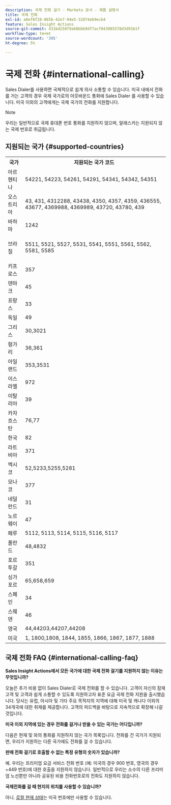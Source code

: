 ```yaml
---
description: 국제 전화 걸기 - Marketo 문서 - 제품 설명서
title: 국제 전화
exl-id: a6ef6f28-865b-42e7-94e5-32874eb9ecb4
feature: Sales Insight Actions
source-git-commit: 431bd258f9a68bbb9df7acf043085578d3d91b1f
workflow-type: tm+mt
source-wordcount: '395'
ht-degree: 5%

---
```


# 국제 전화 {#international-calling}

Sales Dialer를 사용하면 국제적으로 쉽게 의사 소통할 수 있습니다. 미국 내에서 전화를 거는 고객의 경우 국제 국가로의 아웃바운드 통화에 Sales Dialer 를 사용할 수 있습니다. 미국 이외의 고객에게는 국제 국가의 전화를 지원합니다.

>[!NOTE]
>
>우리는 일반적으로 국제 휴대폰 번호 통화를 지원하지 않으며, 알래스카는 지원되지 않는 국제 번호로 취급됩니다.

## 지원되는 국가 {#supported-countries}

<table> 
 <tbody> 
  <tr> 
   <th>국가</th> 
   <th>지원되는 국가 코드</th> 
  </tr> 
  <tr> 
   <td colspan="1">아르헨티나</td> 
   <td colspan="1">54221, 54223, 54261, 54291, 54341, 54342, 54351</td> 
  </tr> 
  <tr> 
   <td colspan="1">오스트리아</td> 
   <td colspan="1">43, 431, 4312288, 43438, 4350, 4357, 4359, 436555, 43677, 4369988, 4369989, 43720, 43780, 439</td> 
  </tr> 
  <tr> 
   <td colspan="1">바하마</td> 
   <td colspan="1">1242</td> 
  </tr> 
  <tr> 
   <td><p>브라질</p></td> 
   <td>5511, 5521, 5527, 5531, 5541, 5551, 5561, 5562, 5581, 5585</td> 
  </tr> 
  <tr> 
   <td>키프로스 </td> 
   <td>357</td> 
  </tr> 
  <tr> 
   <td colspan="1">덴마크 </td> 
   <td colspan="1">45</td> 
  </tr> 
  <tr> 
   <td colspan="1">프랑스</td> 
   <td colspan="1">33</td> 
  </tr> 
  <tr> 
   <td>독일</td> 
   <td>49</td> 
  </tr> 
  <tr> 
   <td>그리스 </td> 
   <td>30,3021</td> 
  </tr> 
  <tr> 
   <td>헝가리</td> 
   <td>36,361</td> 
  </tr> 
  <tr> 
   <td colspan="1">아일랜드 </td> 
   <td colspan="1">353,3531</td> 
  </tr> 
  <tr> 
   <td>이스라엘</td> 
   <td>972</td> 
  </tr> 
  <tr> 
   <td colspan="1">이탈리아</td> 
   <td colspan="1">39</td> 
  </tr> 
  <tr> 
   <td colspan="1">카자흐스탄 </td> 
   <td colspan="1">76,77</td> 
  </tr> 
  <tr> 
   <td colspan="1">한국</td> 
   <td colspan="1">82</td> 
  </tr> 
  <tr> 
   <td colspan="1">라트비아 </td> 
   <td colspan="1">371</td> 
  </tr> 
  <tr> 
   <td colspan="1">멕시코</td> 
   <td colspan="1">52,5233,5255,5281</td> 
  </tr> 
  <tr> 
   <td>모나코</td> 
   <td>377</td> 
  </tr> 
  <tr> 
   <td>네덜란드 </td> 
   <td>31</td> 
  </tr> 
  <tr> 
   <td colspan="1">노르웨이 </td> 
   <td colspan="1">47</td> 
  </tr> 
  <tr> 
   <td colspan="1">페루 </td> 
   <td colspan="1">5112, 5113, 5114, 5115, 5116, 5117</td> 
  </tr> 
  <tr> 
   <td colspan="1">폴란드 </td> 
   <td colspan="1">48,4832</td> 
  </tr> 
  <tr> 
   <td colspan="1">포르투갈 </td> 
   <td colspan="1">351</td> 
  </tr> 
  <tr> 
   <td colspan="1">싱가포르 </td> 
   <td colspan="1">65,658,659</td> 
  </tr> 
  <tr> 
   <td colspan="1">스페인 </td> 
   <td colspan="1">34</td> 
  </tr> 
  <tr> 
   <td colspan="1">스웨덴 </td> 
   <td colspan="1">46</td> 
  </tr> 
  <tr> 
   <td colspan="1">영국</td> 
   <td colspan="1">44,44203,44207,44208</td> 
  </tr> 
  <tr> 
   <td>미국</td> 
   <td>1, 1800,1808, 1844, 1855, 1866, 1867, 1877, 1888</td> 
  </tr> 
 </tbody> 
</table>

## 국제 전화 FAQ {#international-calling-faq}

**Sales Insight Actions에서 모든 국가에 대한 국제 전화 걸기를 지원하지 않는 이유는 무엇입니까?**

오늘은 추가 비용 없이 Sales Dialer로 국제 전화를 할 수 있습니다. 고객이 자신의 잠재 고객 및 고객과 쉽게 소통할 수 있도록 지원하고자 표준 요금 국제 전화 지원을 출시했습니다. 당사는 유럽, 아시아 및 기타 주요 목적지의 지역에 대해 미국 및 캐나다 이외의 34개국에 대한 취재를 제공합니다. 고객의 피드백을 바탕으로 지속적으로 확장해 나갈 것입니다.

**미국 이외 지역에 있는 경우 전화를 걸거나 받을 수 있는 국가는 어디입니까?**

다음은 현재 및 와의 통화를 지원하지 않는 국가 목록입니다. 전화를 건 국가가 지원되면, 우리가 지원하는 다른 국가에도 전화를 걸 수 있습니다.

**판매 전화 걸기로 호출할 수 없는 특정 유형의 숫자가 있습니까?**

예. 우리는 프리미엄 요금 서비스 전화 번호 (예: 미국의 경우 900 번호, 영국의 경우 +449 번호)에 대한 호출을 지원하지 않습니다. 일반적으로 우리는 소수의 다른 프리미엄 노선뿐만 아니라 공유된 비용 전화번호로의 전화도 지원하지 않습니다.

**국제전화를 걸 때 현지의 위치를 사용할 수 있습니까?**

아니. [로컬 현재 상태](/help/marketo/product-docs/marketo-sales-insight/actions/phone/local-presence.md)는 미국 번호에만 사용할 수 있습니다.
